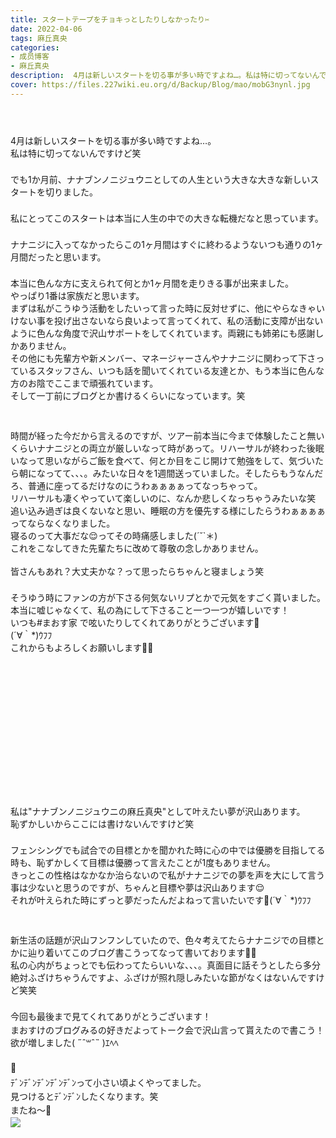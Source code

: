 ```yaml
---
title: スタートテープをチョキっとしたりしなかったり✂️
date: 2022-04-06
tags: 麻丘真央
categories: 
- 成员博客
- 麻丘真央
description:  4月は新しいスタートを切る事が多い時ですよね…。私は特に切ってないんですけど笑でも1か月前、ナナブンノニジュウニとしての人生という大きな大きな新しいスタートを切りました。私にとってこのスタートは本当...
cover: https://files.227wiki.eu.org/d/Backup/Blog/mao/mobG3nynl.jpg 
---
```

<div class="blog_detail__main">
<div><div dir="ltr"></div><div>　</div><div><p class="p1" style="margin: 0px; font-stretch: normal; line-height: normal; min-height: 22px;   -webkit-text-size-adjust: auto;"><br/></p><p class="p2" style="margin: 0px; font-stretch: normal; line-height: normal;   -webkit-text-size-adjust: auto;"><span class="s1">4</span><span class="s2">月は新しいスタートを切る事が多い時ですよね</span><span class="s1">…</span><span class="s2">。</span></p><p class="p2" style="margin: 0px; font-stretch: normal; line-height: normal;   -webkit-text-size-adjust: auto;"><span class="s2">私は特に切ってないんですけど笑</span></p><p class="p1" style="margin: 0px; font-stretch: normal; line-height: normal; min-height: 22px;   -webkit-text-size-adjust: auto;"><span class="s1"></span><br/></p><p class="p2" style="margin: 0px; font-stretch: normal; line-height: normal;   -webkit-text-size-adjust: auto;"><span class="s2">でも</span><span class="s1">1</span><span class="s2">か月前、ナナブンノニジュウニとしての人生という大きな大きな新しいスタートを切りました。</span></p><p class="p1" style="margin: 0px; font-stretch: normal; line-height: normal; min-height: 22px;   -webkit-text-size-adjust: auto;"><span class="s1"></span><br/></p><p class="p2" style="margin: 0px; font-stretch: normal; line-height: normal;   -webkit-text-size-adjust: auto;"><span class="s2">私にとってこのスタートは本当に人生の中での大きな転機だなと思っています。</span></p><p class="p1" style="margin: 0px; font-stretch: normal; line-height: normal; min-height: 22px;   -webkit-text-size-adjust: auto;"><span class="s1"></span><br/></p><p class="p2" style="margin: 0px; font-stretch: normal; line-height: normal;   -webkit-text-size-adjust: auto;"><span class="s2">ナナニジに入ってなかったらこの</span><span class="s1">1</span><span class="s2">ヶ月間はすぐに終わるようないつも通りの</span><span class="s1">1</span><span class="s2">ヶ月間だったと思います。</span></p><p class="p1" style="margin: 0px; font-stretch: normal; line-height: normal; min-height: 22px;   -webkit-text-size-adjust: auto;"><span class="s1"></span><br/></p><p class="p2" style="margin: 0px; font-stretch: normal; line-height: normal;   -webkit-text-size-adjust: auto;"><span class="s2">本当に色んな方に支えられて何とか</span><span class="s1">1</span><span class="s2">ヶ月間を走りきる事が出来ました。</span></p><p class="p2" style="margin: 0px; font-stretch: normal; line-height: normal;   -webkit-text-size-adjust: auto;"><span class="s2">やっぱり</span><span class="s1">1</span><span class="s2">番は家族だと思います。</span></p><p class="p2" style="margin: 0px; font-stretch: normal; line-height: normal;   -webkit-text-size-adjust: auto;"><span class="s2">まずは私がこうゆう活動をしたいって言った時に反対せずに、他にやらなきゃいけない事を投げ出さないなら良いよって言ってくれて、私の活動に支障が出ないように色んな角度で沢山サポートをしてくれています。両親にも姉弟にも感謝しかありません。</span></p><p class="p2" style="margin: 0px; font-stretch: normal; line-height: normal;   -webkit-text-size-adjust: auto;"><span class="s2">その他にも先輩方や新メンバー、マネージャーさんやナナニジに関わって下さっているスタッフさん、いつも話を聞いてくれている友達とか、もう本当に色んな方のお陰でここまで頑張れています。</span></p><p class="p2" style="margin: 0px; font-stretch: normal; line-height: normal;   -webkit-text-size-adjust: auto;"><span class="s2">そして一丁前にブログとか書けるくらいになっています。笑</span></p><p class="p1" style="margin: 0px; font-stretch: normal; line-height: normal; min-height: 22px;   -webkit-text-size-adjust: auto;"><span class="s1"></span><br/></p><p class="p1" style="margin: 0px; font-stretch: normal; line-height: normal; min-height: 22px;   -webkit-text-size-adjust: auto;"><span class="s1"></span><br/></p><p class="p2" style="margin: 0px; font-stretch: normal; line-height: normal;   -webkit-text-size-adjust: auto;"><span class="s2">時間が経った今だから言えるのですが、ツアー前本当に今まで体験したこと無いくらいナナニジとの両立が厳しいなって時があって。リハーサルが終わった後眠いなって思いながらご飯を食べて、何とか目をこじ開けて勉強をして、気づいたら朝になってて、、、。みたいな日々を</span><span class="s1">1</span><span class="s2">週間送っていました。そしたらもうなんだろ、普通に座ってるだけなのにうわぁぁぁぁってなっちゃって。</span></p><p class="p2" style="margin: 0px; font-stretch: normal; line-height: normal;   -webkit-text-size-adjust: auto;"><span class="s2">リハーサルも凄くやっていて楽しいのに、なんか悲しくなっちゃうみたいな笑</span><span class="s1"> </span></p><p class="p2" style="margin: 0px; font-stretch: normal; line-height: normal;   -webkit-text-size-adjust: auto;"><span class="s2">追い込み過ぎは良くないなと思い、睡眠の方を優先する様にしたらうわぁぁぁぁってならなくなりました。</span></p><p class="p2" style="margin: 0px; font-stretch: normal; line-height: normal;   -webkit-text-size-adjust: auto;"><span class="s2">寝るのって大事だな</span><span class="s3">😌</span><span class="s2">ってその時痛感しました</span><span class="s1">(´˘`</span><span class="s2">＊</span><span class="s1">)</span></p><p class="p2" style="margin: 0px; font-stretch: normal; line-height: normal;   -webkit-text-size-adjust: auto;">これをこなしてきた先輩たちに改めて尊敬の念しかありません。</p><p class="p2" style="margin: 0px; font-stretch: normal; line-height: normal;   -webkit-text-size-adjust: auto;"><br/></p><p class="p2" style="margin: 0px; font-stretch: normal; line-height: normal;   -webkit-text-size-adjust: auto;"><span class="s2">皆さんもあれ？大丈夫かな？って思ったらちゃんと寝ましょう笑</span></p><p class="p1" style="margin: 0px; font-stretch: normal; line-height: normal; min-height: 22px;   -webkit-text-size-adjust: auto;"><span class="s1"></span><br/></p><p class="p2" style="margin: 0px; font-stretch: normal; line-height: normal;   -webkit-text-size-adjust: auto;"><span class="s2">そうゆう時にファンの方が下さる何気ないリプとかで元気をすごく貰いました。本当に嘘じゃなくて、私の為にして下さること一つ一つが嬉しいです！</span></p><p class="p2" style="margin: 0px; font-stretch: normal; line-height: normal;   -webkit-text-size-adjust: auto;"><span class="s2">いつも</span><span class="s1">#まおす家 </span><span class="s2">で呟いたりしてくれてありがとうございます</span><span class="s3">🥰</span></p><p class="p2" style="margin: 0px; font-stretch: normal; line-height: normal;   -webkit-text-size-adjust: auto;"><span class="s1">(´</span><span class="s4" style='font-family: "Apple Symbols";'>∀</span><span class="s2">｀</span><span class="s1">*)</span><span class="s2">ｳﾌﾌ</span><span class="s1"> </span></p><p class="p2" style="margin: 0px; font-stretch: normal; line-height: normal;   -webkit-text-size-adjust: auto;"><span class="s2">これからもよろしくお願いします</span><span class="s3">🙇‍♀️</span></p><p class="p1" style="margin: 0px; font-stretch: normal; line-height: normal; min-height: 22px;   -webkit-text-size-adjust: auto;"><span class="s1"></span><br/></p><p class="p1" style="margin: 0px; font-stretch: normal; line-height: normal; min-height: 22px;   -webkit-text-size-adjust: auto;"><span class="s1"></span><br/></p><p class="p1" style="margin: 0px; font-stretch: normal; line-height: normal; min-height: 22px;   -webkit-text-size-adjust: auto;"><span class="s1"></span><br/></p><p class="p1" style="margin: 0px; font-stretch: normal; line-height: normal; min-height: 22px;   -webkit-text-size-adjust: auto;"><span class="s1"></span><br/></p><p class="p1" style="margin: 0px; font-stretch: normal; line-height: normal; min-height: 22px;   -webkit-text-size-adjust: auto;"><span class="s1"></span><br/></p><p class="p1" style="margin: 0px; font-stretch: normal; line-height: normal; min-height: 22px;   -webkit-text-size-adjust: auto;"><span class="s1"></span><br/></p><p class="p1" style="margin: 0px; font-stretch: normal; line-height: normal; min-height: 22px;   -webkit-text-size-adjust: auto;"><span class="s1"></span><br/></p><p class="p1" style="margin: 0px; font-stretch: normal; line-height: normal; min-height: 22px;   -webkit-text-size-adjust: auto;"><span class="s1"></span><br/></p><p class="p1" style="margin: 0px; font-stretch: normal; line-height: normal; min-height: 22px;   -webkit-text-size-adjust: auto;"><span class="s1"></span><br/></p><p class="p1" style="margin: 0px; font-stretch: normal; line-height: normal; min-height: 22px;   -webkit-text-size-adjust: auto;"><span class="s1"></span><br/></p><p class="p1" style="margin: 0px; font-stretch: normal; line-height: normal; min-height: 22px;   -webkit-text-size-adjust: auto;"><span class="s1"></span><br/></p><p class="p2" style="margin: 0px; font-stretch: normal; line-height: normal;   -webkit-text-size-adjust: auto;"><span class="s2">私は</span><span class="s1">"</span><span class="s2">ナナブンノニジュウニの麻丘真央</span><span class="s1">"</span><span class="s2">として叶えたい夢が沢山あります。</span></p><p class="p2" style="margin: 0px; font-stretch: normal; line-height: normal;   -webkit-text-size-adjust: auto;"><span class="s2">恥ずかしいからここには書けないんですけど笑</span></p><p class="p1" style="margin: 0px; font-stretch: normal; line-height: normal; min-height: 22px;   -webkit-text-size-adjust: auto;"><span class="s1"></span><br/></p><p class="p2" style="margin: 0px; font-stretch: normal; line-height: normal;   -webkit-text-size-adjust: auto;"><span class="s2">フェンシングでも試合での目標とかを聞かれた時に心の中では優勝を目指してる時も、恥ずかしくて目標は優勝って言えたことが</span><span class="s1">1</span><span class="s2">度もありません。</span></p><p class="p2" style="margin: 0px; font-stretch: normal; line-height: normal;   -webkit-text-size-adjust: auto;"><span class="s2">きっとこの性格はなかなか治らないので私がナナニジでの夢を声を大にして言う事は少ないと思うのですが、ちゃんと目標や夢は沢山あります</span><span class="s3">😌</span></p><p class="p2" style="margin: 0px; font-stretch: normal; line-height: normal;   -webkit-text-size-adjust: auto;"><span class="s2">それが叶えられた時にずっと夢だったんだよねって言いたいです</span><span class="s3">🌱</span><span class="s1">(´</span><span class="s4" style='font-family: "Apple Symbols";'>∀</span><span class="s2">｀</span><span class="s1">*)</span><span class="s2">ｳﾌﾌ</span></p><p class="p1" style="margin: 0px; font-stretch: normal; line-height: normal; min-height: 22px;   -webkit-text-size-adjust: auto;"><span class="s1"></span><br/></p><p class="p1" style="margin: 0px; font-stretch: normal; line-height: normal; min-height: 22px;   -webkit-text-size-adjust: auto;"><span class="s1"></span><br/></p><p class="p2" style="margin: 0px; font-stretch: normal; line-height: normal;   -webkit-text-size-adjust: auto;"><span class="s2">新生活の話題が沢山フンフンしていたので、色々考えてたらナナニジでの目標とかに辿り着いてこのブログ書こうってなって書いております</span><span class="s3">💁‍♀️</span></p><p class="p1" style="margin: 0px; font-stretch: normal; line-height: normal; min-height: 22px;   -webkit-text-size-adjust: auto;"><span class="s1"></span>私の心内がちょっとでも伝わってたらいいな、、、。真面目に話そうとしたら多分絶対ふざけちゃうんですよ、ふざけが照れ隠しみたいな節がなくはないんですけど笑笑</p><p class="p1" style="margin: 0px; font-stretch: normal; line-height: normal; min-height: 22px;   -webkit-text-size-adjust: auto;"><br/></p><p class="p1" style="margin: 0px; font-stretch: normal; line-height: normal; min-height: 22px;   -webkit-text-size-adjust: auto;">今回も最後まで見てくれてありがとうございます！</p><p class="p1" style="margin: 0px; font-stretch: normal; line-height: normal; min-height: 22px;   -webkit-text-size-adjust: auto;">まおすけのブログみるの好きだよってトーク会で沢山言って貰えたので書こう！欲が増しました( ˶ˆ꒳ˆ˵ )ｴﾍﾍ</p><p class="p1" style="margin: 0px; font-stretch: normal; line-height: normal; min-height: 22px;   -webkit-text-size-adjust: auto;"><br/></p><p class="p1" style="margin: 0px; font-stretch: normal; line-height: normal; min-height: 22px;   -webkit-text-size-adjust: auto;">📸</p><p class="p1" style="margin: 0px; font-stretch: normal; line-height: normal; min-height: 22px;   -webkit-text-size-adjust: auto;">ﾃﾞﾝﾃﾞﾝﾃﾞﾝﾃﾞﾝﾃﾞﾝって小さい頃よくやってました。</p><p class="p1" style="margin: 0px; font-stretch: normal; line-height: normal; min-height: 22px;   -webkit-text-size-adjust: auto;">見つけるとﾃﾞﾝﾃﾞﾝしたくなります。笑</p><p class="p1" style="margin: 0px; font-stretch: normal; line-height: normal; min-height: 22px;   -webkit-text-size-adjust: auto;">またね〜👋</p><p class="p1" style="margin: 0px; font-stretch: normal; line-height: normal; min-height: 22px;   -webkit-text-size-adjust: auto;"><img src="https://files.227wiki.eu.org/d/Backup/Blog/mao/mobG3nynl.jpg"/><br/></p><p class="p1" style="margin: 0px; font-stretch: normal; line-height: normal; min-height: 22px;   -webkit-text-size-adjust: auto;"><span class="s1"></span><br/></p><p class="p1" style="margin: 0px; font-stretch: normal; line-height: normal; min-height: 22px;   -webkit-text-size-adjust: auto;"><span class="s1"></span><br/></p><p class="p1" style="margin: 0px; font-stretch: normal; line-height: normal; min-height: 22px;   -webkit-text-size-adjust: auto;"><span class="s1"></span><br/></p><p class="p1" style="margin: 0px; font-stretch: normal; line-height: normal; min-height: 22px;   -webkit-text-size-adjust: auto;"><span class="s1"></span><br/></p><p class="p1" style="margin: 0px; font-stretch: normal; line-height: normal; min-height: 22px;   -webkit-text-size-adjust: auto;"><span class="s1"></span><br/></p><p class="p1" style="margin: 0px; font-stretch: normal; line-height: normal; min-height: 22px;   -webkit-text-size-adjust: auto;"><span class="s1"></span><br/></p><p class="p1" style="margin: 0px; font-stretch: normal; line-height: normal; min-height: 22px;   -webkit-text-size-adjust: auto;"><span class="s1"></span><br/></p><p class="p1" style="margin: 0px; font-stretch: normal; line-height: normal; min-height: 22px;   -webkit-text-size-adjust: auto;"><span class="s1"></span><br/></p><p class="p1" style="margin: 0px; font-stretch: normal; line-height: normal; min-height: 22px;   -webkit-text-size-adjust: auto;"><span class="s1"></span><br/></p><p class="p1" style="margin: 0px; font-stretch: normal; line-height: normal; min-height: 22px;   -webkit-text-size-adjust: auto;"><span class="s1"></span><br/></p></div></div>
<!--twitter-->

<!--//twitter-->
</div>
